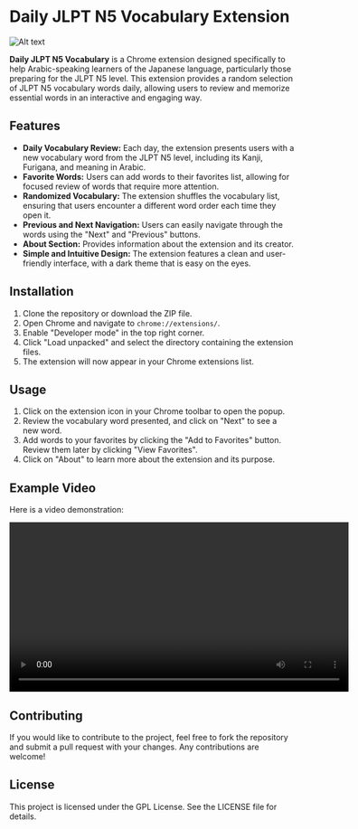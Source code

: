 # Daily JLPT N5 Vocabulary Extension

![Alt text](https://jlpt.jlsm.org/img/logo-jlpt.png)

**Daily JLPT N5 Vocabulary** is a Chrome extension designed specifically to help Arabic-speaking learners of the Japanese language, particularly those preparing for the JLPT N5 level. This extension provides a random selection of JLPT N5 vocabulary words daily, allowing users to review and memorize essential words in an interactive and engaging way.

## Features

- **Daily Vocabulary Review:** Each day, the extension presents users with a new vocabulary word from the JLPT N5 level, including its Kanji, Furigana, and meaning in Arabic.
- **Favorite Words:** Users can add words to their favorites list, allowing for focused review of words that require more attention.
- **Randomized Vocabulary:** The extension shuffles the vocabulary list, ensuring that users encounter a different word order each time they open it.
- **Previous and Next Navigation:** Users can easily navigate through the words using the "Next" and "Previous" buttons.
- **About Section:** Provides information about the extension and its creator.
- **Simple and Intuitive Design:** The extension features a clean and user-friendly interface, with a dark theme that is easy on the eyes.

## Installation

1. Clone the repository or download the ZIP file.
2. Open Chrome and navigate to `chrome://extensions/`.
3. Enable "Developer mode" in the top right corner.
4. Click "Load unpacked" and select the directory containing the extension files.
5. The extension will now appear in your Chrome extensions list.

## Usage

1. Click on the extension icon in your Chrome toolbar to open the popup.
2. Review the vocabulary word presented, and click on "Next" to see a new word.
3. Add words to your favorites by clicking the "Add to Favorites" button. Review them later by clicking "View Favorites".
4. Click on "About" to learn more about the extension and its purpose.

## Example Video
Here is a video demonstration:

<video width="600" controls>
  <source src="Videos/EG2.mp4" type="video/mp4">
  Your browser does not support the video tag.
</video>

## Contributing

If you would like to contribute to the project, feel free to fork the repository and submit a pull request with your changes. Any contributions are welcome!

## License

This project is licensed under the GPL License. See the LICENSE file for details.


